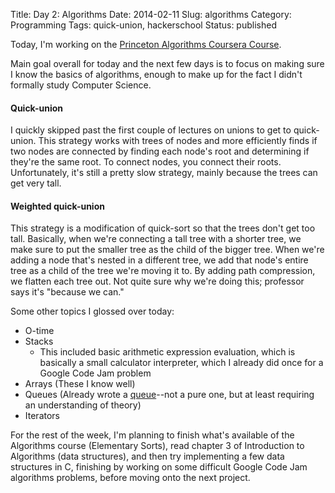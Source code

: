 Title: Day 2: Algorithms
Date: 2014-02-11
Slug: algorithms
Category: Programming
Tags: quick-union, hackerschool
Status: published

Today, I'm working on the [Princeton Algorithms Coursera Course](https://class.coursera.org/algs4partI-004/lecture). 

Main goal overall for today and the next few days is to focus on making sure I know the basics of algorithms, enough to make up for the fact I didn't formally study Computer Science.

#### Quick-union
I quickly skipped past the first couple of lectures on unions to get to quick-union.  This strategy works with trees of nodes and more efficiently finds if two nodes are connected by finding each node's root and determining if they're the same root.  To connect nodes, you connect their roots.
Unfortunately, it's still a pretty slow strategy, mainly because the trees can get very tall.

#### Weighted quick-union
This strategy is a modification of quick-sort so that the trees don't get too tall.  Basically, when we're connecting a tall tree with a shorter tree, we make sure to put the smaller tree as the child of the bigger tree.  When we're adding a node that's nested in a different tree, we add that node's entire tree as a child of the tree we're moving it to.
By adding path compression, we flatten each tree out.  Not quite sure why we're doing this; professor says it's "because we can."

Some other topics I glossed over today:

 + O-time
 + Stacks
   + This included basic arithmetic expression evaluation, which is basically a small calculator interpreter, which I already did once for a Google Code Jam problem
 + Arrays (These I know well)
 + Queues (Already wrote a [queue](https://github.com/jdotjdot/CouchQueue)--not a pure one, but at least requiring an understanding of theory)
 + Iterators
 
For the rest of the week, I'm planning to finish what's available of the Algorithms course (Elementary Sorts), read chapter 3 of Introduction to Algorithms (data structures), and then try implementing a few data structures in C, finishing by working on some difficult Google Code Jam algorithms problems, before moving onto the next project.
